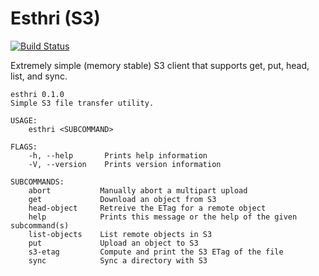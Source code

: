 # Esthri (S3)

[![Build Status](https://jenkins.ci.swift-nav.com/job/swift-nav/job/esthri/job/master/1/badge/icon)](https://jenkins.ci.swift-nav.com/job/swift-nav/job/esthri/job/master/1/)

Extremely simple (memory stable) S3 client that supports get, put, head, list,
and sync.

```
esthri 0.1.0
Simple S3 file transfer utility.

USAGE:
    esthri <SUBCOMMAND>

FLAGS:
    -h, --help       Prints help information
    -V, --version    Prints version information

SUBCOMMANDS:
    abort           Manually abort a multipart upload
    get             Download an object from S3
    head-object     Retreive the ETag for a remote object
    help            Prints this message or the help of the given subcommand(s)
    list-objects    List remote objects in S3
    put             Upload an object to S3
    s3-etag         Compute and print the S3 ETag of the file
    sync            Sync a directory with S3
```
